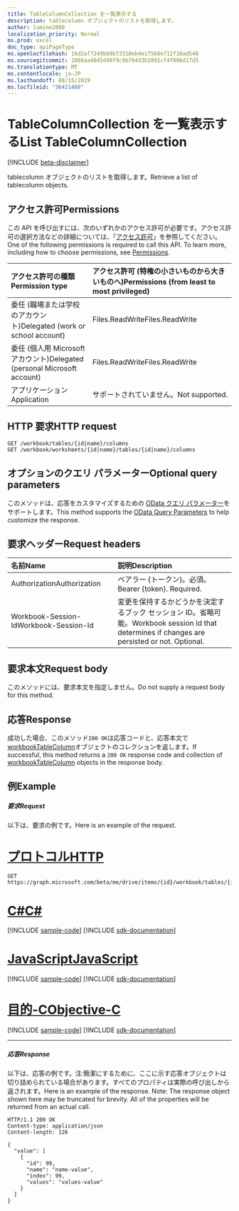 ```yaml
---
title: TableColumnCollection を一覧表示する
description: tablecolumn オブジェクトのリストを取得します。
author: lumine2008
localization_priority: Normal
ms.prod: excel
doc_type: apiPageType
ms.openlocfilehash: 16d2af7249bb9b73310eb4e1f568e712f16ad548
ms.sourcegitcommit: 1066aa4045d48f9c9b764d3b2891cf4f806d17d5
ms.translationtype: MT
ms.contentlocale: ja-JP
ms.lasthandoff: 08/15/2019
ms.locfileid: "36421408"
---
```

# <a name="list-tablecolumncollection"></a><span data-ttu-id="848e4-103">TableColumnCollection を一覧表示する</span><span class="sxs-lookup"><span data-stu-id="848e4-103">List TableColumnCollection</span></span>

[!INCLUDE [beta-disclaimer](../../includes/beta-disclaimer.md)]

<span data-ttu-id="848e4-104">tablecolumn オブジェクトのリストを取得します。</span><span class="sxs-lookup"><span data-stu-id="848e4-104">Retrieve a list of tablecolumn objects.</span></span>
## <a name="permissions"></a><span data-ttu-id="848e4-105">アクセス許可</span><span class="sxs-lookup"><span data-stu-id="848e4-105">Permissions</span></span>
<span data-ttu-id="848e4-p101">この API を呼び出すには、次のいずれかのアクセス許可が必要です。アクセス許可の選択方法などの詳細については、「[アクセス許可](/graph/permissions-reference)」を参照してください。</span><span class="sxs-lookup"><span data-stu-id="848e4-p101">One of the following permissions is required to call this API. To learn more, including how to choose permissions, see [Permissions](/graph/permissions-reference).</span></span>

|<span data-ttu-id="848e4-108">アクセス許可の種類</span><span class="sxs-lookup"><span data-stu-id="848e4-108">Permission type</span></span>      | <span data-ttu-id="848e4-109">アクセス許可 (特権の小さいものから大きいものへ)</span><span class="sxs-lookup"><span data-stu-id="848e4-109">Permissions (from least to most privileged)</span></span>              |
|:--------------------|:---------------------------------------------------------|
|<span data-ttu-id="848e4-110">委任 (職場または学校のアカウント)</span><span class="sxs-lookup"><span data-stu-id="848e4-110">Delegated (work or school account)</span></span> | <span data-ttu-id="848e4-111">Files.ReadWrite</span><span class="sxs-lookup"><span data-stu-id="848e4-111">Files.ReadWrite</span></span>    |
|<span data-ttu-id="848e4-112">委任 (個人用 Microsoft アカウント)</span><span class="sxs-lookup"><span data-stu-id="848e4-112">Delegated (personal Microsoft account)</span></span> | <span data-ttu-id="848e4-113">Files.ReadWrite</span><span class="sxs-lookup"><span data-stu-id="848e4-113">Files.ReadWrite</span></span>    |
|<span data-ttu-id="848e4-114">アプリケーション</span><span class="sxs-lookup"><span data-stu-id="848e4-114">Application</span></span> | <span data-ttu-id="848e4-115">サポートされていません。</span><span class="sxs-lookup"><span data-stu-id="848e4-115">Not supported.</span></span> |

## <a name="http-request"></a><span data-ttu-id="848e4-116">HTTP 要求</span><span class="sxs-lookup"><span data-stu-id="848e4-116">HTTP request</span></span>
<!-- { "blockType": "ignored" } -->
```http
GET /workbook/tables/{id|name}/columns
GET /workbook/worksheets/{id|name}/tables/{id|name}/columns
```
## <a name="optional-query-parameters"></a><span data-ttu-id="848e4-117">オプションのクエリ パラメーター</span><span class="sxs-lookup"><span data-stu-id="848e4-117">Optional query parameters</span></span>
<span data-ttu-id="848e4-118">このメソッドは、応答をカスタマイズするための [OData クエリ パラメーター](https://developer.microsoft.com/graph/docs/concepts/query_parameters)をサポートします。</span><span class="sxs-lookup"><span data-stu-id="848e4-118">This method supports the [OData Query Parameters](https://developer.microsoft.com/graph/docs/concepts/query_parameters) to help customize the response.</span></span>

## <a name="request-headers"></a><span data-ttu-id="848e4-119">要求ヘッダー</span><span class="sxs-lookup"><span data-stu-id="848e4-119">Request headers</span></span>
| <span data-ttu-id="848e4-120">名前</span><span class="sxs-lookup"><span data-stu-id="848e4-120">Name</span></span>      |<span data-ttu-id="848e4-121">説明</span><span class="sxs-lookup"><span data-stu-id="848e4-121">Description</span></span>|
|:----------|:----------|
| <span data-ttu-id="848e4-122">Authorization</span><span class="sxs-lookup"><span data-stu-id="848e4-122">Authorization</span></span>  | <span data-ttu-id="848e4-p102">ベアラー {トークン}。必須。</span><span class="sxs-lookup"><span data-stu-id="848e4-p102">Bearer {token}. Required.</span></span> |
| <span data-ttu-id="848e4-125">Workbook-Session-Id</span><span class="sxs-lookup"><span data-stu-id="848e4-125">Workbook-Session-Id</span></span>  | <span data-ttu-id="848e4-p103">変更を保持するかどうかを決定するブック セッション ID。省略可能。</span><span class="sxs-lookup"><span data-stu-id="848e4-p103">Workbook session Id that determines if changes are persisted or not. Optional.</span></span>|

## <a name="request-body"></a><span data-ttu-id="848e4-128">要求本文</span><span class="sxs-lookup"><span data-stu-id="848e4-128">Request body</span></span>
<span data-ttu-id="848e4-129">このメソッドには、要求本文を指定しません。</span><span class="sxs-lookup"><span data-stu-id="848e4-129">Do not supply a request body for this method.</span></span>

## <a name="response"></a><span data-ttu-id="848e4-130">応答</span><span class="sxs-lookup"><span data-stu-id="848e4-130">Response</span></span>

<span data-ttu-id="848e4-131">成功した場合、このメソッド`200 OK`は応答コードと、応答本文で[workbookTableColumn](../resources/workbooktablecolumn.md)オブジェクトのコレクションを返します。</span><span class="sxs-lookup"><span data-stu-id="848e4-131">If successful, this method returns a `200 OK` response code and collection of [workbookTableColumn](../resources/workbooktablecolumn.md) objects in the response body.</span></span>
## <a name="example"></a><span data-ttu-id="848e4-132">例</span><span class="sxs-lookup"><span data-stu-id="848e4-132">Example</span></span>
##### <a name="request"></a><span data-ttu-id="848e4-133">要求</span><span class="sxs-lookup"><span data-stu-id="848e4-133">Request</span></span>
<span data-ttu-id="848e4-134">以下は、要求の例です。</span><span class="sxs-lookup"><span data-stu-id="848e4-134">Here is an example of the request.</span></span>

# <a name="httptabhttp"></a>[<span data-ttu-id="848e4-135">プロトコル</span><span class="sxs-lookup"><span data-stu-id="848e4-135">HTTP</span></span>](#tab/http)
<!-- {
  "blockType": "request",
  "name": "get_tablecolumncollection"
}-->
```http
GET https://graph.microsoft.com/beta/me/drive/items/{id}/workbook/tables/{id|name}/columns
```
# <a name="ctabcsharp"></a>[<span data-ttu-id="848e4-136">C#</span><span class="sxs-lookup"><span data-stu-id="848e4-136">C#</span></span>](#tab/csharp)
[!INCLUDE [sample-code](../includes/snippets/csharp/get-tablecolumncollection-csharp-snippets.md)]
[!INCLUDE [sdk-documentation](../includes/snippets/snippets-sdk-documentation-link.md)]

# <a name="javascripttabjavascript"></a>[<span data-ttu-id="848e4-137">JavaScript</span><span class="sxs-lookup"><span data-stu-id="848e4-137">JavaScript</span></span>](#tab/javascript)
[!INCLUDE [sample-code](../includes/snippets/javascript/get-tablecolumncollection-javascript-snippets.md)]
[!INCLUDE [sdk-documentation](../includes/snippets/snippets-sdk-documentation-link.md)]

# <a name="objective-ctabobjc"></a>[<span data-ttu-id="848e4-138">目的-C</span><span class="sxs-lookup"><span data-stu-id="848e4-138">Objective-C</span></span>](#tab/objc)
[!INCLUDE [sample-code](../includes/snippets/objc/get-tablecolumncollection-objc-snippets.md)]
[!INCLUDE [sdk-documentation](../includes/snippets/snippets-sdk-documentation-link.md)]

---

##### <a name="response"></a><span data-ttu-id="848e4-139">応答</span><span class="sxs-lookup"><span data-stu-id="848e4-139">Response</span></span>
<span data-ttu-id="848e4-p104">以下は、応答の例です。注:簡潔にするために、ここに示す応答オブジェクトは切り詰められている場合があります。すべてのプロパティは実際の呼び出しから返されます。</span><span class="sxs-lookup"><span data-stu-id="848e4-p104">Here is an example of the response. Note: The response object shown here may be truncated for brevity. All of the properties will be returned from an actual call.</span></span>
<!-- {
  "blockType": "response",
  "truncated": true,
  "@odata.type": "microsoft.graph.workbookTableColumn",
  "isCollection": true
} -->
```http
HTTP/1.1 200 OK
Content-type: application/json
Content-length: 126

{
  "value": [
    {
      "id": 99,
      "name": "name-value",
      "index": 99,
      "values": "values-value"
    }
  ]
}
```

<!-- uuid: 8fcb5dbc-d5aa-4681-8e31-b001d5168d79
2015-10-25 14:57:30 UTC -->
<!--
{
  "type": "#page.annotation",
  "description": "List TableColumnCollection",
  "keywords": "",
  "section": "documentation",
  "tocPath": "",
  "suppressions": [
  ]
}
-->
